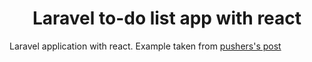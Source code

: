 <h1 align="center">
  <strong>Laravel to-do list app with react</strong>
</h1>

Laravel application with react. Example taken from <a href="https://blog.pusher.com/react-laravel-application/" target="_blank" title="Using React in a Laravel application">pushers's post</a>

